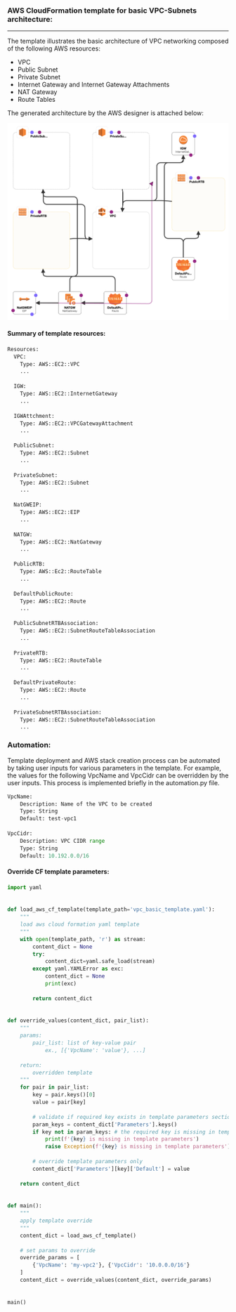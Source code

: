 ### AWS CloudFormation template for basic VPC-Subnets architecture:
<hr>

The template illustrates the basic architecture of VPC networking composed of the following AWS resources:
* VPC
* Public Subnet
* Private Subnet
* Internet Gateway and Internet Gateway Attachments
* NAT Gateway
* Route Tables

The generated architecture by the AWS designer is attached below:

<img src="template.png" width=900 >

#### Summary of template resources:


```python
Resources:
  VPC:
    Type: AWS::EC2::VPC
    ...

  IGW:
    Type: AWS::EC2::InternetGateway
    ...

  IGWAttchment:
    Type: AWS::EC2::VPCGatewayAttachment
    ...

  PublicSubnet:
    Type: AWS::EC2::Subnet
    ...

  PrivateSubnet:
    Type: AWS::EC2::Subnet
    ...

  NatGWEIP:
    Type: AWS::EC2::EIP
    ...

  NATGW:
    Type: AWS::EC2::NatGateway
    ...

  PublicRTB:
    Type: AWS::Ec2::RouteTable
    ...

  DefaultPublicRoute:
    Type: AWS::EC2::Route
    ...

  PublicSubnetRTBAssociation:
    Type: AWS::EC2::SubnetRouteTableAssociation
    ...

  PrivateRTB:
    Type: AWS::EC2::RouteTable
    ...

  DefaultPrivateRoute:
    Type: AWS::EC2::Route
    ...

  PrivateSubnetRTBAssociation:
    Type: AWS::EC2::SubnetRouteTableAssociation
    ...
```

### Automation:

Template deployment and AWS stack creation process can be automated by taking user inputs for various parameters in the template.
For example, the values for the following VpcName and VpcCidr can be overridden by the user inputs. This process is implemented briefly in the automation.py file.


```python
VpcName:
    Description: Name of the VPC to be created
    Type: String
    Default: test-vpc1

VpcCidr:
    Description: VPC CIDR range
    Type: String
    Default: 10.192.0.0/16
```

#### Override CF template parameters:


```python
import yaml


def load_aws_cf_template(template_path='vpc_basic_template.yaml'):
    """
    load aws cloud formation yaml template
    """
    with open(template_path, 'r') as stream:
        content_dict = None
        try:
            content_dict=yaml.safe_load(stream)
        except yaml.YAMLError as exc:
            content_dict = None
            print(exc)

        return content_dict


def override_values(content_dict, pair_list):
    """
    params:
        pair_list: list of key-value pair
            ex., [{'VpcName': 'value'}, ...]

    return:
        overridden template
    """
    for pair in pair_list:
        key = pair.keys()[0]
        value = pair[key]

        # validate if required key exists in template parameters section
        param_keys = content_dict['Parameters'].keys()
        if key not in param_keys: # the required key is missing in template
            print(f'{key} is missing in template parameters')
            raise Exception(f'{key} is missing in template parameters')

        # override template parameters only
        content_dict['Parameters'][key]['Default'] = value

    return content_dict


def main():
    """
    apply template override
    """
    content_dict = load_aws_cf_template()

    # set params to override
    override_params = [
        {'VpcName': 'my-vpc2'}, {'VpcCidr': '10.0.0.0/16'}
    ]
    content_dict = override_values(content_dict, override_params)


main()
```
